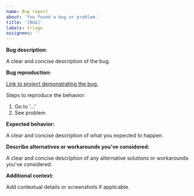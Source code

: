 ```yaml
---
name: Bug report
about: 'You found a bug or problem.'
title: '[BUG]'
labels: triage
assignees: ''
---
```


**Bug description:**

A clear and concise description of the bug.

**Bug reproduction:**

[Link to project demonstrating the bug.](https://github.com/you/YourProject)

Steps to reproduce the behavior:

1. Go to '...'
2. See problem

**Expected behavior:**

A clear and concise description of what you expected to happen.

**Describe alternatives or workarounds you've considered:**

A clear and concise description of any alternative solutions or workarounds you've considered.

**Additional context:**

Add contextual details or screenshots if applicable.
